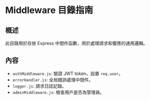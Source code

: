 # Middleware 目錄指南

## 概述

此目錄用於存放 Express 中間件函數，用於處理請求和響應的通用邏輯。

## 內容

- `authMiddleware.js`: 驗證 JWT token，設置 `req.user`。
- `errorHandler.js`: 全局錯誤處理中間件。
- `logger.js`: 請求日誌記錄。
- `adminMiddleware.js`: 檢查用戶是否為管理員。
